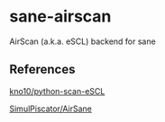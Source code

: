 # sane-airscan
AirScan (a.k.a. eSCL) backend for sane

## References

[kno10/python-scan-eSCL](https://github.com/kno10/python-scan-eSCL)

[SimulPiscator/AirSane](https://github.com/SimulPiscator/AirSane)
